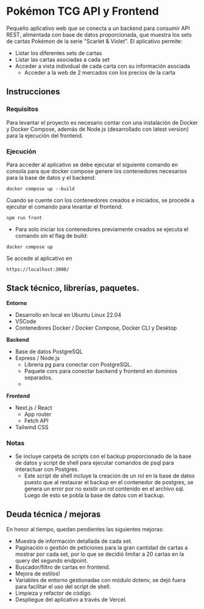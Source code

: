# Pokémon TCG API y Frontend

Pequeño aplicativo web que se conecta a un backend para consumir API REST, alimentada con base de datos proporcionada, que muestra los sets de cartas Pokémon de la serie "Scarlet & Violet". El aplicativo permite:
- Listar los diferentes sets de cartas
- Listar las cartas asociadas a cada set
- Acceder a vista individual de cada carta con su información asociada
	- Acceder a la web de 2 mercados con los precios de la carta


## Instrucciones

### Requisitos

Para levantar el proyecto es necesario contar con una instalación de Docker y Docker Compose, además de Node.js (desarrollado con latest version) para la ejecución del frontend.

### Ejecución
 
Para acceder al aplicativo se debe ejecutar el siguiente comando en consola para que docker compose genere los contenedores necesarios para la base de datos y el backend:

 ```docker compose up --build```

Cuando se cuente con los contenedores creados e iniciados, se procede a ejecutar el comando para levantar el frontend:

 ```npm run front```

- Para solo iniciar los contenedores previamente creados se ejecuta el comando sin el flag de build:

 ```docker compose up```

 
 Se accede al aplicativo en 

 	https://localhost:3000/
 

## Stack técnico, librerías, paquetes.

**Entorno**

- Desarrollo en local en Ubuntu Linux 22.04
- VSCode
- Contenedores Docker / Docker Compose, Docker CLI y Desktop

**Backend**

- Base de datos PostgreSQL
- Express / Node.js
	- Libreria pg para conectar con PostgreSQL.
	- Paquete cors para conectar backend y frontend en dominios separados.
	- 
**Frontend**

- Next.js / React
	- App router
	- Fetch API
- Tailwind CSS


### Notas

- Se incluye carpeta de scripts con el backup proporcionado de la base de datos y script de shell para ejecutar comandos de psql para interactuar con Postgres. 
	- Este script de shell incluye la creación de un rol en la base de datos puesto que al restaurar el backup en el contenedor de postgres, se genera un error por no existir un rol contenido en el archivo sql. Luego de esto se pobla la base de datos con el backup.


## Deuda técnica / mejoras

En honor al tiempo, quedan pendientes las siguientes mejoras:
- Muestra de información detallada de cada set.
- Paginación o gestión de peticiones para la gran cantidad de cartas a mostrar por cada set, por lo que se decidió limitar a 20 cartas en la query del segundo endpoint.
- Buscador/filtro de cartas en frontend.
- Mejora de estilos!
- Variables de entorno gestionadas con módulo dotenv, se dejó fuera para facilitar el uso del script de shell.
- Limpieza y refactor de código.
- Despliegue del aplicativo a través de Vercel.